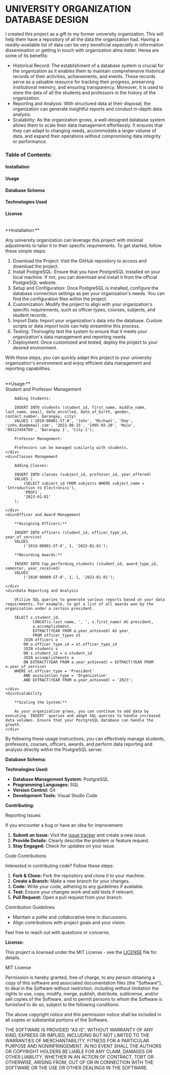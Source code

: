 # UNIVERSITY ORGANIZATION DATABASE DESIGN
I created this project as a gift to my former university organization. This will help them have a repository of all the data the organization had. Having a readily-available list of data can be very beneficial especially in information dissemination or getting in touch with organization alma mater.  Herea are some of its benefits: 

<ul>
    <li> Historical Record: The establishment of a database system is crucial for the organization as it enables them to maintain comprehensive historical records of their activities, achievements, and events. These records serve as a valuable resource for tracking their progress, preserving institutional memory, and ensuring transparency. Moreover, it is used to store the data of all the students and professors in the history of the organization.</li>
    <li> Reporting and Analysis: With structured data at their disposal, the organization can generate insightful reports and conduct in-depth data analysis. 
    </li>
    <li> Scalability: As the organization grows, a well-designed database system allows them to scale their data management effortlessly. It ensures that they can adapt to changing needs, accommodate a larger volume of data, and expand their operations without compromising data integrity or performance.
    </li>
</ul> 

### Table of Contents:
#### Installation
#### Usage
#### Database Schema
#### Technologies Used
#### License

<br>
**Installation:**

Any university organization can leverage this project with minimal adjustments to tailor it to their specific requirements. To get started, follow these simple steps:

<ol>
    <li> Download the Project:  Visit the GitHub repository to access and download the project.</li>
    <li> Install PostgreSQL: Ensure that you have PostgreSQL installed on your local machine. If not, you can download and install it from the official PostgreSQL website. </li>
    <li> Setup and Configuration: Once PostgreSQL is installed, configure the database connection settings as per your organization's needs. You can find the configuration files within the project. </li>
    <li> Customization: Modify the project to align with your organization's specific requirements, such as officer types, courses, subjects, and student records. </li>
    <li> Import Data: Import your organization's data into the database. Custom scripts or data import tools can help streamline this process. </li>
    <li> Testing: Thoroughly test the system to ensure that it meets your organization's data management and reporting needs. </li>
    <li> Deployment: Once customized and tested, deploy the project to your desired environment. </li>
</ol>

With these steps, you can quickly adapt this project to your university organization's environment and enjoy efficient data management and reporting capabilities.

<br>
**Usage:**
    <div>Student and Professor Management

        Adding Students:

        INSERT INTO students (student_id, first_name, middle_name, last_name, email, date_enrolled, date_of_birth, gender, contact_number, barangay, city)
        VALUES ('2019-00001-ST-0', 'John', 'Michael', 'Doe', 'john.doe@email.com', '2022-08-15', '1995-03-20', 'Male', '09123456789', 'Barangay 1', 'City 1');

        Professor Management:

        Professors can be managed similarly with students.
    </div>
    <div>Classes Management
       
        Adding Classes:

        INSERT INTO classes (subject_id, professor_id, year_offered)
        VALUES (
            (SELECT subject_id FROM subjects WHERE subject_name = 'Introduction to Electronics'),
            'PROF1',
            '2023-01-01'
        );
        
    </div>
    <div>Officer and Award Management

        **Assigning Officers:**
       
        INSERT INTO officers (student_id, officer_type_id, year_of_service)
        VALUES
            ('2019-00001-ST-0', 1, '2023-01-01');
        
        **Recording Awards:**

        INSERT INTO top_performing_students (student_id, award_type_id, semester, year_received)
        VALUES
            ('2020-00009-ST-0', 1, 1, '2023-01-01');
        
    </div>
    <div>Data Reporting and Analysis
        
        Utilize SQL queries to generate various reports based on your data requirements. For example, to get a list of all awards won by the organization under a certain president.
        
        SELECT s.student_id,
                CONCAT(s.last_name, ', ', s.first_name) AS president,
                a.accomplishment,
                EXTRACT(YEAR FROM a.year_achieved) AS year_
                FROM officer_types ot
            JOIN officers o 
            ON o.officer_type_id = ot.officer_type_id
            JOIN students s
            ON s.student_id = o.student_id
            JOIN accomplishments a 
            ON EXTRACT(YEAR FROM a.year_achieved) = EXTRACT(YEAR FROM o.year_of_service)
        WHERE ot.officer_type = 'President'
            AND association_type = 'Organization'
            AND EXTRACT(YEAR FROM a.year_achieved) = '2023';

    </div>
    <div>Scalability

        **Scaling the System:**

        As your organization grows, you can continue to add data by executing `INSERT` queries and adapt SQL queries to handle increased data volumes. Ensure that your PostgreSQL database can handle the growth.
    </div>

By following these usage instructions, you can effectively manage students, professors, courses, officers, awards, and perform data reporting and analysis directly within the PostgreSQL server.


**Database Schema:**

 

**Technologies Used:**

- **Database Management System:** PostgreSQL
- **Programming Languages:** SQL
- **Version Control:** Git
- **Development Tools:** Visual Studio Code

**Contributing:**

Reporting Issues

If you encounter a bug or have an idea for improvement:

1. **Submit an Issue:** Visit the [issue tracker](link-to-issue-tracker) and create a new issue.
2. **Provide Details:** Clearly describe the problem or feature request.
3. **Stay Engaged:** Check for updates on your issue.

Code Contributions

Interested in contributing code? Follow these steps:

1. **Fork & Clone:** Fork the repository and clone it to your machine.
2. **Create a Branch:** Make a new branch for your changes.
3. **Code:** Write your code, adhering to any guidelines if available.
4. **Test:** Ensure your changes work and add tests if relevant.
5. **Pull Request:** Open a pull request from your branch.

Contribution Guidelines

- Maintain a polite and collaborative tone in discussions.
- Align contributions with project goals and your vision.

Feel free to reach out with questions or concerns.


**License:**

This project is licensed under the MIT License - see the [LICENSE](LICENSE) file for details.

MIT License

Permission is hereby granted, free of charge, to any person obtaining a copy of this software and associated documentation files (the "Software"), to deal in the Software without restriction, including without limitation the rights to use, copy, modify, merge, publish, distribute, sublicense, and/or sell copies of the Software, and to permit persons to whom the Software is furnished to do so, subject to the following conditions:

The above copyright notice and this permission notice shall be included in all copies or substantial portions of the Software.

THE SOFTWARE IS PROVIDED "AS IS", WITHOUT WARRANTY OF ANY KIND, EXPRESS OR IMPLIED, INCLUDING BUT NOT LIMITED TO THE WARRANTIES OF MERCHANTABILITY, FITNESS FOR A PARTICULAR PURPOSE AND NONINFRINGEMENT. IN NO EVENT SHALL THE AUTHORS OR COPYRIGHT HOLDERS BE LIABLE FOR ANY CLAIM, DAMAGES OR OTHER LIABILITY, WHETHER IN AN ACTION OF CONTRACT, TORT OR OTHERWISE, ARISING FROM, OUT OF OR IN CONNECTION WITH THE SOFTWARE OR THE USE OR OTHER DEALINGS IN THE SOFTWARE.



